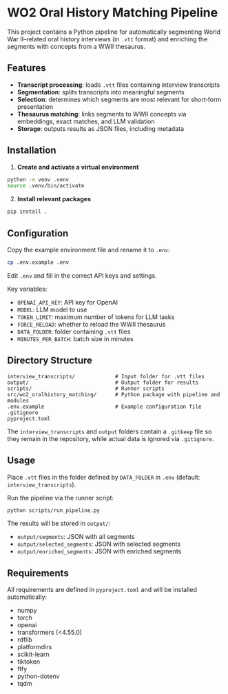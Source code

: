 # WO2 Oral History Matching Pipeline

This project contains a Python pipeline for automatically segmenting World War II–related oral history interviews (in `.vtt` format) and enriching the segments with concepts from a WWII thesaurus.

## Features

- **Transcript processing**: loads `.vtt` files containing interview transcripts  
- **Segmentation**: splits transcripts into meaningful segments  
- **Selection**: determines which segments are most relevant for short‑form presentation  
- **Thesaurus matching**: links segments to WWII concepts via embeddings, exact matches, and LLM validation
- **Storage**: outputs results as JSON files, including metadata

## Installation

1. **Create and activate a virtual environment**
```bash
python -m venv .venv
source .venv/bin/activate
```

2. **Install relevant packages**
```bash
pip install .
```

## Configuration

Copy the example environment file and rename it to `.env`:
```bash
cp .env.example .env
```

Edit `.env` and fill in the correct API keys and settings.

Key variables:
- `OPENAI_API_KEY`: API key for OpenAI
- `MODEL`: LLM model to use
- `TOKEN_LIMIT`: maximum number of tokens for LLM tasks
- `FORCE_RELOAD`: whether to reload the WWII thesaurus
- `DATA_FOLDER`: folder containing `.vtt` files
- `MINUTES_PER_BATCH`: batch size in minutes

## Directory Structure

```
interview_transcripts/             # Input folder for .vtt files
output/                            # Output folder for results
scripts/                           # Runner scripts
src/wo2_oralhistory_matching/      # Python package with pipeline and modules
.env.example                       # Example configuration file
.gitignore
pyproject.toml
```

The `interview_transcripts` and `output` folders contain a `.gitkeep` file so they remain in the repository, while actual data is ignored via `.gitignore`.

## Usage

Place `.vtt` files in the folder defined by `DATA_FOLDER` in `.env` (default: `interview_transcripts`).

Run the pipeline via the runner script:

```bash
python scripts/run_pipeline.py
```

The results will be stored in `output/`:
- `output/segments`: JSON with all segments
- `output/selected_segments`: JSON with selected segments
- `output/enriched_segments`: JSON with enriched segments

## Requirements

All requirements are defined in `pyproject.toml` and will be installed automatically:
- numpy
- torch
- openai
- transformers (<4.55.0)
- rdflib
- platformdirs
- scikit-learn
- tiktoken
- ftfy
- python-dotenv
- tqdm
